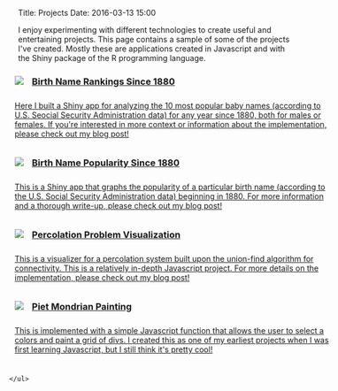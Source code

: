 Title: Projects
Date: 2016-03-13 15:00

I enjoy experimenting with different technologies to create useful and entertaining projects. This page contains a sample of some of the projects I've created. Mostly these are applications created in Javascript and with the Shiny package of the R programming language.  

<style>

ul#project-list {
  list-style-type: none; 
  margin-left: -40px;
  width: 600px;
}

li.project-list-element {
  padding: 10px;
  overflow: auto;
}

li:hover.project-list-element {
  background: #eee;
  cursor: pointer;
}

li.project-list-element img {
  float: left;
  margin: 0 15px 0 0;
}

li.project-list-element h3 {
  margin: 0 0 25px 0;
}

a.list-link {
  color: inherit;
}

</style>

<div>
    <ul id="project-list">
        <li class="project-list-element">
            <a href='./most-common-baby-names-by-year.html' class="list-link">
                <img src='../images/name_popularity_thumb.png' />
                <h3>Birth Name Rankings Since 1880</h3> 
                <p>Here I built a Shiny app for analyzing the 10 most popular baby names (according to U.S. Seocial Security Administration data) for any year since 1880, both for males or females. If you're interested in more context or information about the implementation, please check out my  
<a href='../popularity-of-baby-names-since-1880.html'>blog post!</a></p>
            </a>
        </li>
        <li class="project-list-element">
            <a href='./tracking-popularity-of-individual-names.html' class="list-link">
                <img src='../images/name_tracker_thumb.png' />
                <h3>Birth Name Popularity Since 1880</h3> 
                <p>This is a Shiny app that graphs the popularity of a particular birth name (according to the U.S. Social Security Administration data) beginning in 1880. For more information and a thorough write-up, please check out my <a href='../popularity-of-baby-names-since-1880.html'>blog post!</a></p>
            </a>
        </li>
        <li class="project-list-element">
            <a href='./percolation.html' class="list-link">
                <img src='../images/percolation_thumb.png' />
                <h3>Percolation Problem Visualization</h3> 
                <p>This is a visualizer for a percolation system built upon the union-find algorithm for connectivity. This is a relatively in-depth Javascript project. For more details on the implementation, please check out my <a href='../using-javascript-to-visualize-a-percolation-system.html'>blog post!</a></p>
            </a>
        </li>
        <li class="project-list-element">
            <a href='./mondrian.html' class="list-link">
                <img src='../images/mondrian_thumb.png' />
                <h3>Piet Mondrian Painting</h3> 
                <p>This is implemented with a simple Javascript function that allows the user to select a colors and paint a grid of divs. I created this as one of my earliest projects when I was first learning Javascript, but I still think it's pretty cool!</p>
            </a>
        </li>

    </ul>
</div>
